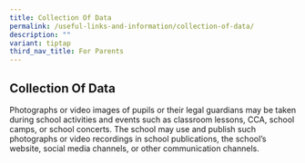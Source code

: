 ```yaml
---
title: Collection Of Data
permalink: /useful-links-and-information/collection-of-data/
description: ""
variant: tiptap
third_nav_title: For Parents
---
```

<h2><strong>Collection Of Data</strong></h2>
<p>Photographs or video images of pupils or their legal guardians may be
taken during school activities and events such as classroom lessons, CCA,
school camps, or school concerts. The school may use and publish such photographs
or video recordings in school publications, the school’s website, social
media channels, or other communication channels.</p>